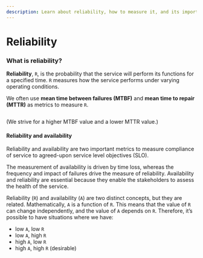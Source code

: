 ```yaml
---
description: Learn about reliability, how to measure it, and its importance.
---
```


# Reliability

### What is reliability? <a href="#what-is-reliability" id="what-is-reliability"></a>

**Reliability**, `R`, is the probability that the service will perform its functions for a specified time. `R` measures how the service performs under varying operating conditions.

We often use **mean time between failures (MTBF)** and **mean time to repair (MTTR)** as metrics to measure `R`.

<figure><img src="https://kuweiguge.github.io/Grokking-Modern-System-Design-Interview-Gitbook/.gitbook/assets/Screenshot 2023-08-20 at 4.41.49 AM.png" alt=""><figcaption></figcaption></figure>

(We strive for a higher MTBF value and a lower MTTR value.)

#### Reliability and availability <a href="#reliability-and-availability" id="reliability-and-availability"></a>

Reliability and availability are two important metrics to measure compliance of service to agreed-upon service level objectives (SLO).

The measurement of availability is driven by time loss, whereas the frequency and impact of failures drive the measure of reliability. Availability and reliability are essential because they enable the stakeholders to assess the health of the service.

Reliability (`R`) and availability (`A`) are two distinct concepts, but they are related. Mathematically, `A` is a function of `R`. This means that the value of `R` can change independently, and the value of `A` depends on `R`. Therefore, it’s possible to have situations where we have:

* low `A`, low `R`
* low `A`, high `R`
* high `A`, low `R`
* high `A`, high `R` (desirable)

<figure><img src="https://kuweiguge.github.io/Grokking-Modern-System-Design-Interview-Gitbook/.gitbook/assets/Screenshot 2023-08-20 at 4.42.33 AM.png" alt=""><figcaption></figcaption></figure>
